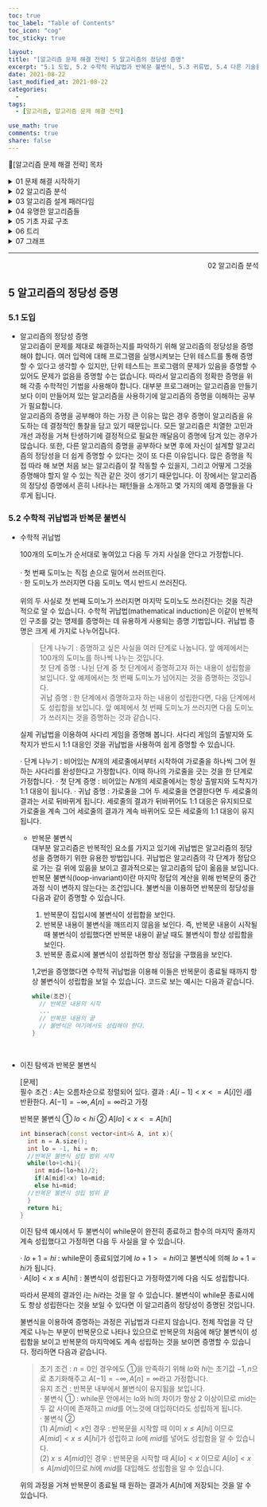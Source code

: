```yaml
---
toc: true
toc_label: "Table of Contents"
toc_icon: "cog"
toc_sticky: true

layout:
title: "[알고리즘 문제 해결 전략] 5 알고리즘의 정당성 증명"
excerpt: "5.1 도입, 5.2 수학적 귀납법과 반복문 불변식, 5.3 귀류법, 5.4 다른 기술들"
date: 2021-08-22
last_modified_at: 2021-08-22
categories:
  -
tags:
  - [알고리즘, 알고리즘 문제 해결 전략]

use_math: true
comments: true
share: false
---
```


📖[알고리즘 문제 해결 전략] 목차

<details>
<summary>01 문제 해결 시작하기</summary>
<div markdown="1">
  - [2 문제 해결 개관](/algorithmicProblemSolvingStrategies_01_2) <br>
  - [3 코딩과 디버깅에 관하여(1)](/algorithmicProblemSolvingStrategies_01_3(1)) <br>
  - [3 코딩과 디버깅에 관하여(2)](/algorithmicProblemSolvingStrategies_01_3(2))
</div>
</details>

<details>
<summary>02 알고리즘 분석</summary>
<div markdown="1">       
   - [4 알고리즘의 시간 복잡도 분석(1)](/algorithmicProblemSolvingStrategies_02_4(1)) <br>
   - [4 알고리즘의 시간 복잡도 분석(2)](/algorithmicProblemSolvingStrategies_02_4(2)) <br>
   - [5 알고리즘의 정당성 증명](/algorithmicProblemSolvingStrategies_02_5) <br>
</div>
</details>

<details>
<summary>03 알고리즘 설계 패러다임</summary>
<div markdown="1">       
   - [6 무식하게 풀기]()<br>
   - [7 분할 정복]()<br>
   - [8 동적 계획법]()<br>
   - [9 동적 계획법 테크닉]()<br>
   - [10 탐욕법]()<br>
   - [11 조합 탐색]()<br>
   - [12 최적화 문제 결정 문제로 바꿔 풀기]()<br>
</div>
</details>

<details>
<summary>04 유명한 알고리즘들</summary>
<div markdown="1">
    - [13 수치 해석]()<br>
    - [14 정수론]()<br>
    - [15 계산 기하]() <br>
</div>
</details>

<details>
<summary>05 기초 자료 구조</summary>
<div markdown="1">
    - [16 비트마스크]()<br>
    - [17 부분 합]()<br>
    - [18 선형 자료 구조]()<br>
    - [19 큐와 스택, 데크]()<br>
    - [20 문자열]()<br>
</div>
</details>
 
<details>
<summary>06 트리</summary>
<div markdown="1">
    - [21 트리의 구현과 순회]()<br>
    - [22 이진 검색 트리]()<br>
    - [23 우선순위 큐와 힙]()<br>
    - [24 구간 트리]()<br>
    - [25 상호 배타적 집합]()<br>
    - [26 트라이]()<br>
</div>
</details>

<details>
<summary>07 그래프</summary>
<div markdown="1">
    - [27 그래프의 표현과 정의]()<br>
    - [28 그래프의 깊이 우선 탐색]()<br>
    - [29 그래프의 너비 우선 탐색]()<br>
    - [30 최단 경로 알고리즘]()<br>
    - [31 최소 스패닝 트리]()<br>
    - [32 네트워크 유량]()<br>
</div>
</details>

---

<div style="text-align: right"> 02 알고리즘 분석 </div>

## 5 알고리즘의 정당성 증명

### 5.1 도입

- 알고리즘의 정당성 증명  
  알고리즘이 문제를 제대로 해결하는지를 파악하기 위해 알고리즘의 정당성을 증명해야 합니다. 여러 입력에 대해 프로그램을 실행시켜보는 단위 테스트를 통해 증명할 수 있다고 생각할 수 있지만, 단위 테스트는 프로그램의 문제가 있음을 증명할 수 있어도 문제가 없음을 증명할 수는 없습니다. 따라서 알고리즘의 정확한 증명을 위해 각종 수학적인 기법을 사용해야 합니다. 대부분 프로그래머는 알고리즘을 만들기보다 이미 만들어져 있는 알고리즘을 사용하기에 알고리즘의 증명을 이해하는 공부가 필요합니다.
  <br>
  알고리즘의 증명을 공부해야 하는 가장 큰 이유는 많은 경우 증명이 알고리즘을 유도하는 데 결정적인 통찰을 담고 있기 때문입니다. 모든 알고리즘은 치열한 고민과 개선 과정을 거쳐 탄생하기에 결정적으로 필요한 깨달음이 증명에 담겨 있는 경우가 많습니다. 또한, 다른 알고리즘의 증명을 공부하다 보면 후에 자신이 설계할 알고리즘의 정당성을 더 쉽게 증명할 수 있다는 것이 또 다른 이유입니다. 많은 증명을 직접 따라 해 보면 처음 보는 알고리즘이 잘 작동할 수 있을지, 그리고 어떻게 그것을 증명해야 할지 알 수 있는 직관 같은 것이 생기기 때문입니다. 이 장에서는 알고리즘의 정당성 증명에서 흔히 나타나는 패턴들을 소개하고 몇 가지의 예제 증명들을 다루게 됩니다.
  <br>

### 5.2 수학적 귀납법과 반복문 불변식

- 수학적 귀납법

  100개의 도미노가 순서대로 놓여있고 다음 두 가지 사실을 안다고 가정합니다.  
  <br>
  · 첫 번째 도미노는 직접 손으로 밀어서 쓰러뜨린다.  
  · 한 도미노가 쓰러지면 다음 도미노 역시 반드시 쓰러진다.  
  <br>
  위의 두 사실로 첫 번째 도미노가 쓰러지면 마지막 도미노도 쓰러진다는 것을 직관적으로 알 수 있습니다. 수학적 귀납법(mathematical induction)은 이같이 반복적인 구조를 갖는 명제를 증명하는 데 유용하게 사용되는 증명 기법입니다. 귀납법 증명은 크게 세 가지로 나누어집니다.
  <br>

  > 단계 나누기 : 증명하고 싶은 사실을 여러 단계로 나눕니다. 앞 예제에서는 100개의 도미노를 하나씩 나누는 것입니다.  
  > 첫 단계 증명 : 나뉜 단계 중 첫 단계에서 증명하고자 하는 내용이 성립함을 보입니다. 앞 예제에서는 첫 번째 도미노가 넘어지는 것을 증명하는 것입니다.  
  > 귀납 증명 : 한 단계에서 증명하고자 하는 내용이 성립한다면, 다음 단계에서도 성립함을 보입니다. 앞 예제에서 첫 번째 도미노가 쓰러지면 다음 도미노가 쓰러지는 것을 증명하는 것과 같습니다.

  실제 귀납법을 이용하여 사다리 게임을 증명해 봅니다. 사다리 게임의 출발지와 도착지가 반드시 1:1 대응인 것을 귀납법을 사용하여 쉽게 증명할 수 있습니다.

  · 단계 나누기 : 비어있는 $N$개의 세로줄에서부터 시작하여 가로줄을 하나씩 그어 원하는 사다리를 완성한다고 가정합니다. 이때 하나의 가로줄을 긋는 것을 한 단계로 가정합니다.
  · 첫 단계 증명 : 비어있는 $N$개의 세로줄에서는 항상 출발지와 도착지가 1:1 대응이 됩니다.
  · 귀납 증명 : 가로줄을 그어 두 세로줄을 연결한다면 두 세로줄의 결과는 서로 뒤바뀌게 됩니다. 세로줄의 결과가 뒤바뀌어도 1:1 대응은 유지되므로 가로줄을 계속 그어 세로줄의 결과가 계속 바뀌어도 모든 세로줄의 1:1 대응이 유지됩니다.
  <br>

  - 반복문 불변식  
    대부분 알고리즘은 반복적인 요소를 가지고 있기에 귀납법은 알고리즘의 정당성을 증명하기 위한 유용한 방법입니다. 귀납법은 알고리즘의 각 단계가 정답으로 가는 길 위에 있음을 보이고 결과적으로는 알고리즘의 답이 옮음을 보입니다. 반복문 불변식(loop-invariant)이란 마지막 정답의 계산을 위해 반복문의 중간 과정 식이 변하지 않는다는 조건입니다. 불변식을 이용하면 반복문의 정당성을 다음과 같이 증명할 수 있습니다.

    1. 반복문이 집입시에 불변식이 성립합을 보인다.
    2. 반복문 내용이 불변식을 깨뜨리지 않음을 보인다. 즉, 반복문 내용이 시작될 때 불변식이 성립했다면 반복문 내용이 끝날 때도 불변식이 항상 성립함을 보인다.
    3. 반복문 종료시에 불변식이 성립하면 항상 정답을 구했음을 보인다.

    1,2번을 증명했다면 수학적 귀납법을 이용해 이들은 반복문이 종료될 때까지 항상 불변식이 성립합을 보일 수 있습니다. 코드로 보는 예시는 다음과 같습니다.

    ```c++
    while(조건){
      // 반복문 내용의 시작
      ...
      // 반복문 내용의 끝
      // 불변식은 여기에서도 성립해야 한다.
    }
    ```

    <br>

- 이진 탐색과 반복문 불변식

  [문제]<br>
  필수 조건 : $A$는 오름차순으로 정렬되어 있다.
  결과 : $A[i-1]<x<=A[i]$인 $i$를 반환한다.
  $A[-1]=-∞, A[n]=∞$라고 가정

  반복문 불변식 ① $lo<hi$ ② $A[lo]<x<=A[hi]$

  ```c++
  int binserach(const vector<int>& A, int x){
    int n = A.size();
    int lo = -1, hi = n;
    //반복문 불변식 성립 범위 시작
    while(lo+1<hi){
      int mid=(lo+hi)/2;
      if(A[mid]<x) lo=mid;
      else hi=mid;
    //반복문 불변식 성립 범위 끝
    }
    return hi;
  }
  ```

  이진 탐색 예시에서 두 불변식이 while문이 완전히 종료하고 함수의 마지막 줄까지 계속 성립했다고 가정하면 다음 두 사실을 알 수 있습니다.

  · $lo+1=hi$ : while문이 종료되었기에 $lo+1>=hi$이고 불변식에 의해 $lo+1=hi$가 됩니다.  
  · $A[lo]<x≤A[hi]$ : 불변식이 성립된다고 가정하였기에 다음 식도 성립합니다.

  따라서 문제의 결과인 $i$는 $hi$라는 것을 알 수 있습니다. 불변식이 while문 종료시에도 항상 성립한다는 것을 보일 수 있다면 이 알고리즘의 정당성이 증명된 것입니다.

  불변식을 이용하여 증명하는 과정은 귀납법과 다르지 않습니다. 전체 작업을 각 단계로 나누는 부분이 반복문으로 나타나 있으므로 반복문의 처음에 해당 불변식이 성립함을 보이고 반복문의 마지막에도 계속 성립하는 것을 보이면 증명할 수 있습니다. 정리하면 다음과 같습니다.

  > 초기 조건 : $n=0$인 경우에도 ①을 만족하기 위해 $lo$와 $hi$는 초기값 $-1, n$으로 초기화해주고 $A[-1]=-∞, A[n]=∞$라고 가정합니다.  
  > 유지 조건 : 반복문 내부에서 불변식이 유지됨을 보입니다.  
  > · 불변식 ① : while문 안에서는 lo와 hi의 차이가 항상 2 이상이므로 mid는 두 값 사이에 존재하고 $mid$를 어느것에 대입하더라도 성립하게 됩니다.  
  > · 불변식 ②  
  > (1) $A[mid]<x$인 경우 : 반복문을 시작할 때 이미 $x≤A[hi]$ 이므로 $A[mid]<x≤A[hi]$가 성립하고 $lo$에 $mid$를 넣어도 성립함을 알 수 있습니다.  
  > (2) $x≤A[mid]$인 경우 : 반복문을 시작할 때 $A[lo]<x$ 이므로 $A[lo]<x≤A[mid]$이므로 $hi$에 $mid$를 대입해도 성립함을 알 수 있습니다.

  위의 과정을 거쳐 반복문이 종료될 때 원하는 결과가 $A[hi]$에 저장되는 것을 알 수 있습니다.
